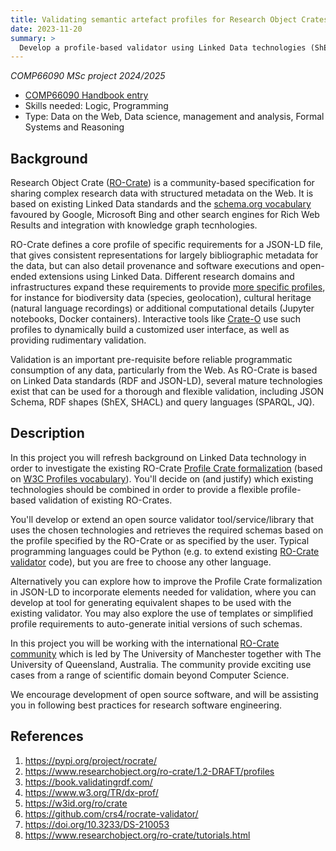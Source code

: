```yaml
---
title: Validating semantic artefact profiles for Research Object Crates
date: 2023-11-20
summary: > 
  Develop a profile-based validator using Linked Data technologies (ShEx, SHACL)
---
```


_COMP66090 MSc project 2024/2025_

* [COMP66090 Handbook entry](https://studentnet.cs.manchester.ac.uk/pgt/2023/COMP66090/project/projectbookdetails.php?projectid=56728)
* Skills needed: Logic, Programming
* Type: Data on the Web, Data science, management and analysis, Formal Systems and Reasoning


## Background

Research Object Crate ([RO-Crate](https://w3id.org/ro/crate)) is a community-based specification for sharing complex research data with structured metadata on the Web. 
It is based on existing Linked Data standards and the [schema.org vocabulary](https://schema.org/) favoured by Google, Microsoft Bing and other search engines for Rich Web Results and integration with knowledge graph tecnhologies.

RO-Crate defines a core profile of specific requirements for a JSON-LD file, that gives consistent representations for largely bibliographic metadata for the data, but can also detail provenance and software executions and open-ended extensions using Linked Data. 
Different research domains and infrastructures expand these requirements to provide [more specific profiles](https://www.researchobject.org/ro-crate/profiles.html), for instance for biodiversity data (species, geolocation), cultural heritage (natural language recordings) or additional computational details (Jupyter notebooks, Docker containers). 
Interactive tools like [Crate-O](https://language-research-technology.github.io/crate-o/) use such profiles to dynamically build a customized user interface, as well as providing rudimentary validation.

Validation is an important pre-requisite before reliable programmatic consumption of any data, particularly from the Web. 
As RO-Crate is based on Linked Data standards (RDF and JSON-LD), several mature technologies exist that can be used for a thorough and flexible validation, including JSON Schema, RDF shapes (ShEX, SHACL) and query languages (SPARQL, JQ).

## Description

In this project you will refresh background on Linked Data technology in order to investigate the existing RO-Crate [Profile Crate formalization](https://www.researchobject.org/ro-crate/1.2-DRAFT/profiles) (based on [W3C Profiles vocabulary](https://www.w3.org/TR/dx-prof/)). 
You'll decide on (and justify) which existing technologies should be combined in order to provide a flexible profile-based validation of existing RO-Crates.

You'll develop or extend an open source validator tool/service/library that uses the chosen technologies and retrieves the required schemas based on the profile specified by the RO-Crate or as specified by the user. 
Typical programming languages could be Python (e.g. to extend existing [RO-Crate validator](https://github.com/crs4/rocrate-validator/) code), but you are free to choose any other language.

Alternatively you can explore how to improve the Profile Crate formalization in JSON-LD to incorporate elements needed for validation, where you can develop at tool for generating equivalent shapes to be used with the existing validator. You may also explore the use of templates or simplified profile requirements to auto-generate initial versions of such schemas.

In this project you will be working with the international [RO-Crate community](https://www.researchobject.org/ro-crate/community.html) which is led by The University of Manchester together with The University of Queensland, Australia. The community provide exciting use cases from a range of scientific domain beyond Computer Science.

We encourage development of open source software, and will be assisting you in following best practices for research software engineering.

## References

1. <https://pypi.org/project/rocrate/>
2. <https://www.researchobject.org/ro-crate/1.2-DRAFT/profiles>
3. <https://book.validatingrdf.com/>
4. <https://www.w3.org/TR/dx-prof/>
5. <https://w3id.org/ro/crate>
6. <https://github.com/crs4/rocrate-validator/>
7. <https://doi.org/10.3233/DS-210053>
8. <https://www.researchobject.org/ro-crate/tutorials.html>
